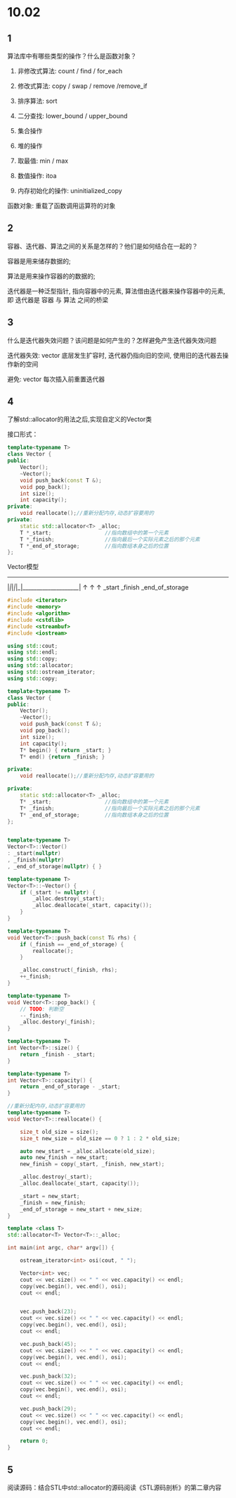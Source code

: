 # 10.02

## 1

算法库中有哪些类型的操作？什么是函数对象？

1. 非修改式算法: count / find / for_each

2. 修改式算法: copy / swap / remove /remove_if

3. 排序算法: sort

4. 二分查找: lower_bound / upper_bound

5. 集合操作

6. 堆的操作

7. 取最值: min / max

8. 数值操作: itoa

9. 内存初始化的操作: uninitialized_copy

函数对象: 重载了函数调用运算符的对象

## 2

容器、迭代器、算法之间的关系是怎样的？他们是如何结合在一起的？

容器是用来储存数据的;  

算法是用来操作容器的的数据的;  

迭代器是一种泛型指针, 指向容器中的元素, 算法借由迭代器来操作容器中的元素, 即 迭代器是 容器 与 算法 之间的桥梁

## 3

什么是迭代器失效问题？该问题是如何产生的？怎样避免产生迭代器失效问题

迭代器失效: vector 底层发生扩容时, 迭代器仍指向旧的空间, 使用旧的迭代器去操作新的空间

避免: vector 每次插入前重置迭代器

## 4

了解std::allocator的用法之后,实现自定义的Vector类

接口形式：

```c++
template<typename T>
class Vector {
public:   
    Vector();     
    ~Vector();          
    void push_back(const T &);      
    void pop_back();         
    int size();     
    int capacity(); 
private:     
    void reallocate();//重新分配内存,动态扩容要用的 
private:         
    static std::allocator<T> _alloc;          
    T *_start;                 //指向数组中的第一个元素     
    T *_finish;                //指向最后一个实际元素之后的那个元素     
    T *_end_of_storage;        //指向数组本身之后的位置 
};
```

 Vector模型
 ______________________________
 |_|_|_|_|_|____________________|
 ↑          ↑                    ↑
 _start   _finish            \_end_of_storage

```c++
#include <iterator>
#include <memory>
#include <algorithm>
#include <cstdlib>
#include <streambuf>
#include <iostream>

using std::cout;
using std::endl;
using std::copy;
using std::allocator;
using std::ostream_iterator;
using std::copy;

template<typename T>
class Vector {
public:   
    Vector();     
    ~Vector();          
    void push_back(const T &);      
    void pop_back();         
    int size();     
    int capacity(); 
    T* begin() { return _start; }
    T* end() {return _finish; }

private:     
    void reallocate();//重新分配内存,动态扩容要用的

private:         
    static std::allocator<T> _alloc;          
    T* _start;                 //指向数组中的第一个元素     
    T* _finish;                //指向最后一个实际元素之后的那个元素     
    T* _end_of_storage;        //指向数组本身之后的位置 
};


template<typename T>
Vector<T>::Vector() 
: _start(nullptr)
, _finish(nullptr)
, _end_of_storage(nullptr) { }

template<typename T>
Vector<T>::~Vector() {
    if (_start != nullptr) {
        _alloc.destroy(_start);
        _alloc.deallocate(_start, capacity());
    }
}

template<typename T>
void Vector<T>::push_back(const T& rhs) {
    if (_finish == _end_of_storage) {
        reallocate();
    }

    _alloc.construct(_finish, rhs);
    ++_finish;
}

template<typename T>
void Vector<T>::pop_back() {
    // TODO: 判断空
    --_finish;
    _alloc.destory(_finish);
}

template<typename T>
int Vector<T>::size() {
    return _finish - _start; 
}

template<typename T>
int Vector<T>::capacity() {
    return _end_of_storage - _start;
}

//重新分配内存,动态扩容要用的 
template<typename T>
void Vector<T>::reallocate() {

    size_t old_size = size();
    size_t new_size = old_size == 0 ? 1 : 2 * old_size;

    auto new_start = _alloc.allocate(old_size);
    auto new_finish = new_start;
    new_finish = copy(_start, _finish, new_start);

    _alloc.destroy(_start);
    _alloc.deallocate(_start, capacity());

    _start = new_start;
    _finish = new_finish;
    _end_of_storage = new_start + new_size;
}

template <class T>
std::allocator<T> Vector<T>::_alloc;

int main(int argc, char* argv[]) {

    ostream_iterator<int> osi(cout, " ");

    Vector<int> vec;
    cout << vec.size() << " " << vec.capacity() << endl;
    copy(vec.begin(), vec.end(), osi);
    cout << endl;


    vec.push_back(23);
    cout << vec.size() << " " << vec.capacity() << endl;
    copy(vec.begin(), vec.end(), osi);
    cout << endl;

    vec.push_back(45);
    cout << vec.size() << " " << vec.capacity() << endl;
    copy(vec.begin(), vec.end(), osi);
    cout << endl;

    vec.push_back(32);
    cout << vec.size() << " " << vec.capacity() << endl;
    copy(vec.begin(), vec.end(), osi);
    cout << endl;

    vec.push_back(29);
    cout << vec.size() << " " << vec.capacity() << endl;
    copy(vec.begin(), vec.end(), osi);
    cout << endl;

    return 0;
}
```

## 5

阅读源码：结合STL中std::allocator的源码阅读《STL源码剖析》的第二章内容

